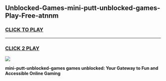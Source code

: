 
## Unblocked-Games-mini-putt-unblocked-games-Play-Free-atnnm
<h3>
<a href="https://premium76.site?title=mini-putt-unblocked-games&ref=20A">CLICK TO PLAY</a></h3>
<hr>

<h3>
<a href="https://premium76.site?title=mini-putt-unblocked-games&ref=20A">CLICK 2 PLAY</a>
  
</h3>

<a href="https://premium76.site?title=mini-putt-unblocked-games&ref=20A"><img src="https://clearcache.store/games.png"></a>


**mini-putt-unblocked-games games unblocked: Your Gateway to Fun and Accessible Online Gaming**
